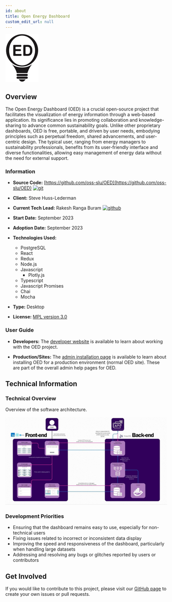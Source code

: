 ```yaml
---
id: about
title: Open Energy Dashboard
custom_edit_url: null
---
```

![Alt](OED.png) 

## Overview

The Open Energy Dashboard (OED) is a crucial open-source project that facilitates the visualization of energy information through a web-based application. Its significance lies in promoting collaboration and knowledge-sharing to advance common sustainability goals. Unlike other proprietary dashboards, OED is free, portable, and driven by user needs, embodying principles such as perpetual freedom, shared advancements, and user-centric design. The typical user, ranging from energy managers to sustainability professionals, benefits from its user-friendly interface and diverse functionalities, allowing easy management of energy data without the need for external support.

### Information

- **Source Code:** [https://github.com/oss-slu/OED](https://github.com/oss-slu/OED) [<img src="/img/git-alt.svg" alt="git" width="25" height="25" />](https://github.com/oss-slu/OED)
- **Client:** Steve Huss-Lederman
- **Current Tech Lead:** Rakesh Ranga Buram [<img src="/img/github.svg" alt="github" width="25" height="25" />](https://github.com/loganwyas)

- **Start Date:** September 2023
- **Adoption Date:** September 2023
- **Technologies Used:**
  - PostgreSQL
  - React
  - Redux
  - Node.js
  - Javascript
    - Plotly.js
  - Typescript
  - Javascript Promises
  - Chai
  - Mocha
- **Type:** Desktop
- **License:** [MPL version 3.0](https://github.com/oss-slu/OED/blob/development/LICENSE.txt)

### User Guide

- **Developers:**
    The [developer website](https://openenergydashboard.org/developer/developer/) is available to learn about working with the OED project.

- **Production/Sites:**
    The [admin installation page](https://openenergydashboard.org/helpV0_7_0/adminInstallation/) is available to learn about installing OED for a production environment (normal OED site). These are part of the overall admin help pages for OED.

## Technical Information

### Technical Overview

Overview of the software architecture.

![Software Architecture](architecture.png)

### Development Priorities

- Ensuring that the dashboard remains easy to use, especially for non-technical users
- Fixing issues related to incorrect or inconsistent data display
- Improving the speed and responsiveness of the dashboard, particularly when handling large datasets
- Addressing and resolving any bugs or glitches reported by users or contributors

## Get Involved

If you would like to contribute to this project, please visit our [GitHub page](https://github.com/oss-slu/OED) to create your own issues or pull requests.

